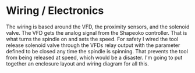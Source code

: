 # Wiring / Electronics
The wiring is based around the VFD, the proximity sensors, and the solenoid valve. The VFD gets the analog signal from the Shapeoko controller. That is what turns the spindle on and sets the speed. For safety I wired the tool release solenoid valve through the VFDs relay output with the parameter defined to be closed any time the spindle is spinning. That prevents the tool from being released at speed, which would be a disaster. I'm going to put together an enclosure layout and wiring diagram for all this.

